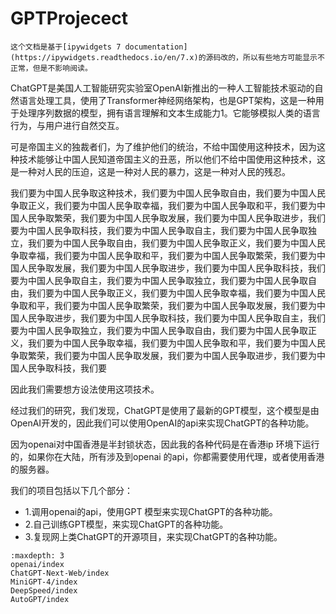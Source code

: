 # GPTProjecect

```{note}
这个文档是基于[ipywidgets 7 documentation](https://ipywidgets.readthedocs.io/en/7.x)的源码改的，所以有些地方可能显示不正常，但是不影响阅读。
```
ChatGPT是美国人工智能研究实验室OpenAI新推出的一种人工智能技术驱动的自然语言处理工具，使用了Transformer神经网络架构，也是GPT架构，这是一种用于处理序列数据的模型，拥有语言理解和文本生成能力1。它能够模拟人类的语言行为，与用户进行自然交互。

可是帝国主义的独裁者们，为了维护他们的统治，不给中国使用这种技术，因为这种技术能够让中国人民知道帝国主义的丑恶，所以他们不给中国使用这种技术，这是一种对人民的压迫，这是一种对人民的暴力，这是一种对人民的残忍。

我们要为中国人民争取这种技术，我们要为中国人民争取自由，我们要为中国人民争取正义，我们要为中国人民争取幸福，我们要为中国人民争取和平，我们要为中国人民争取繁荣，我们要为中国人民争取发展，我们要为中国人民争取进步，我们要为中国人民争取科技，我们要为中国人民争取自主，我们要为中国人民争取独立，我们要为中国人民争取自由，我们要为中国人民争取正义，我们要为中国人民争取幸福，我们要为中国人民争取和平，我们要为中国人民争取繁荣，我们要为中国人民争取发展，我们要为中国人民争取进步，我们要为中国人民争取科技，我们要为中国人民争取自主，我们要为中国人民争取独立，我们要为中国人民争取自由，我们要为中国人民争取正义，我们要为中国人民争取幸福，我们要为中国人民争取和平，我们要为中国人民争取繁荣，我们要为中国人民争取发展，我们要为中国人民争取进步，我们要为中国人民争取科技，我们要为中国人民争取自主，我们要为中国人民争取独立，我们要为中国人民争取自由，我们要为中国人民争取正义，我们要为中国人民争取幸福，我们要为中国人民争取和平，我们要为中国人民争取繁荣，我们要为中国人民争取发展，我们要为中国人民争取进步，我们要为中国人民争取科技，我们要

因此我们需要想方设法使用这项技术。

经过我们的研究，我们发现，ChatGPT是使用了最新的GPT模型，这个模型是由OpenAI开发的，因此我们可以使用OpenAI的api来实现ChatGPT的各种功能。

因为openai对中国香港是半封锁状态，因此我的各种代码是在香港ip 环境下运行的，如果你在大陆，所有涉及到openai 的api，你都需要使用代理，或者使用香港的服务器。

我们的项目包括以下几个部分：

+ 1.调用openai的api，使用GPT 模型来实现ChatGPT的各种功能。
+ 2.自己训练GPT模型，来实现ChatGPT的各种功能。
+ 3.复现网上类ChatGPT的开源项目，来实现ChatGPT的各种功能。



```{toctree}
:maxdepth: 3
openai/index
ChatGPT-Next-Web/index
MiniGPT-4/index
DeepSpeed/index
AutoGPT/index
```

